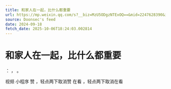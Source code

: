 ```yaml
---
title: 和家人在一起，比什么都重要
url: https://mp.weixin.qq.com/s?__biz=MzU5ODgzNTExOQ==&mid=2247628390&idx=1&sn=2382560843250f0b5d00fdf87a182664
source: Doonsec's feed
date: 2024-09-18
fetch_date: 2025-10-06T18:24:03.002814
---
```


# 和家人在一起，比什么都重要

：
，
。

视频
小程序
赞
，轻点两下取消赞
在看
，轻点两下取消在看